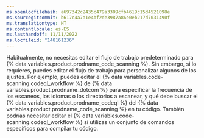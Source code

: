 ```yaml
---
ms.openlocfilehash: a697342c2435c479a3309cfb4619c15d4521098e
ms.sourcegitcommit: b617c4a7a1e4bf2de3987a86e0eb217d7031490f
ms.translationtype: HT
ms.contentlocale: es-ES
ms.lasthandoff: 11/11/2022
ms.locfileid: "148161236"
---
```

Habitualmente, no necesitas editar el flujo de trabajo predeterminado para {% data variables.product.prodname_code_scanning %}. Sin embargo, si lo requieres, puedes editar el flujo de trabajo para personalizar algunos de los ajustes. Por ejemplo, puedes editar el {% data variables.code-scanning.codeql_workflow %} de {% data variables.product.prodname_dotcom %} para especificar la frecuencia de los escaneos, los idiomas o los directorios a escanear, y qué debe buscar el {% data variables.product.prodname_codeql %} del {% data variables.product.prodname_code_scanning %} en tu código. También podrías necesitar editar el {% data variables.code-scanning.codeql_workflow %} si utilizas un conjunto de comandos específicos para compilar tu código.
